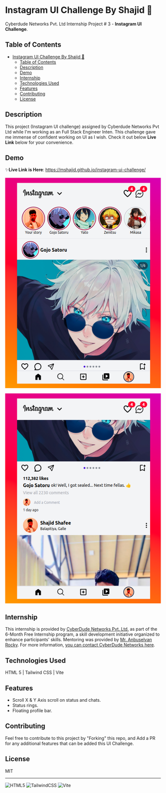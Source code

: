 # Instagram UI Challenge By Shajid 🚀

Cyberdude Networks Pvt. Ltd Internship Project # 3 - **Instagram UI Challenge**.

## Table of Contents
- [Instagram UI Challenge By Shajid 🚀](#instagram-ui-challenge-by-shajid-)
  - [Table of Contents](#table-of-contents)
  - [Description](#description)
  - [Demo](#demo)
  - [Internship](#internship)
  - [Technologies Used](#technologies-used)
  - [Features](#features)
  - [Contributing](#contributing)
  - [License](#license)

## Description

This project (Instagram UI challenge) assigned by Cyberdude Networks Pvt Ltd while I'm working as an Full Stack Engineer Inten. This challenge gave me immense of confident working on UI as I wish. Check it out below **Live Link** below for your convenience. 


## Demo

✨**Live Link is Here**: https://mshajid.github.io/instagram-ui-challenge/
<br>
<br>
![Walkthrough demo](public/images/Instgram%201.png)

![Walkthrough demo](public/images/Instagram%202.png)

## Internship

This internship is provided by [CyberDude Networks Pvt. Ltd.](https://youtube.com/cyberdudenetworks) as part of the 6-Month Free Internship program, a skill development initiative organized to enhance participants' skills. Mentoring was provided by [Mr. Anbuselvan Rocky](https://instagram.com/anbuselvanrocky). For more information, [you can contact CyberDude Networks here](https://cyberdudenetworks.com).

## Technologies Used

HTML 5 | Tailwind CSS | Vite

## Features

- Scroll X & Y Axis scroll on status and chats.
- Status rings.
- Floating profile bar.


## Contributing

Feel free to contribute to this project by "Forking" this repo, and Add a PR for any additional features that can be added this UI Challenge. 

## License

MIT

<!-- ## Acknowledgments

| Resources | Links |
|--|--|
| Color Pallet | colorhunt.co | -->


---

![HTML5](https://img.shields.io/badge/html5-%23E34F26.svg?style=for-the-badge&logo=html5&logoColor=white) ![TailwindCSS](https://img.shields.io/badge/tailwindcss-%2338B2AC.svg?style=for-the-badge&logo=tailwind-css&logoColor=white) ![Vite](https://img.shields.io/badge/vite-%23646CFF.svg?style=for-the-badge&logo=vite&logoColor=white)


